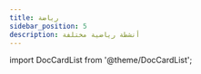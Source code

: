 ```yaml
---
title: رياضة
sidebar_position: 5
description: أنشطة رياضية مختلفة
---
```


import DocCardList from '@theme/DocCardList';

<DocCardList />
